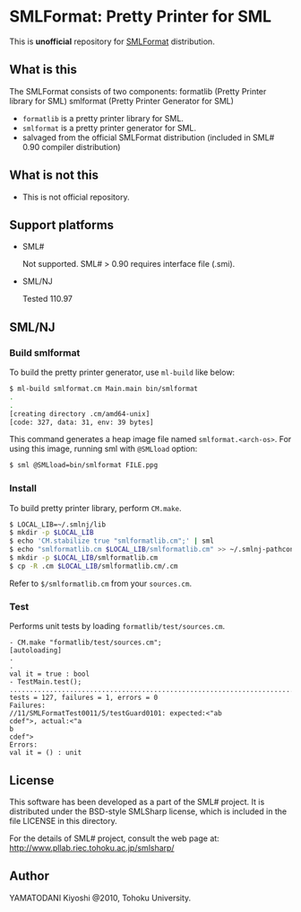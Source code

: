 # SMLFormat: Pretty Printer for SML


This is **unofficial** repository for [SMLFormat] distribution.


## What is this

The SMLFormat consists of two components:
  formatlib (Pretty Printer library for SML)
  smlformat (Pretty Printer Generator for SML)

* `formatlib` is a pretty printer library for SML.
* `smlformat` is a pretty printer generator for SML.
* salvaged from the official SMLFormat distribution (included in SML# 0.90 compiler distribution)


## What is **not** this

* This is not official repository.


## Support platforms

* SML#

    Not supported.
    SML# > 0.90 requires interface file (.smi).

* SML/NJ

    Tested 110.97


## SML/NJ

### Build smlformat

To build the pretty printer generator, use `ml-build` like below:

```sh
$ ml-build smlformat.cm Main.main bin/smlformat
.
.
[creating directory .cm/amd64-unix]
[code: 327, data: 31, env: 39 bytes]
```

This command generates a heap image file named `smlformat.<arch-os>`.
For using this image, running sml with `@SMLload` option:

```sh
$ sml @SMLload=bin/smlformat FILE.ppg
```


### Install

To build pretty printer library, perform `CM.make`.

```sh
$ LOCAL_LIB=~/.smlnj/lib
$ mkdir -p $LOCAL_LIB
$ echo 'CM.stabilize true "smlformatlib.cm";' | sml
$ echo "smlformatlib.cm $LOCAL_LIB/smlformatlib.cm" >> ~/.smlnj-pathconfig
$ mkdir -p $LOCAL_LIB/smlformatlib.cm
$ cp -R .cm $LOCAL_LIB/smlformatlib.cm/.cm
```

Refer to `$/smlformatlib.cm` from your `sources.cm`.


### Test

Performs unit tests by loading `formatlib/test/sources.cm`.

```
- CM.make "formatlib/test/sources.cm";
[autoloading]
.
.
val it = true : bool
- TestMain.test();
.....................................................................................F.........................................
tests = 127, failures = 1, errors = 0
Failures:
//11/SMLFormatTest0011/5/testGuard0101: expected:<"ab
cdef">, actual:<"a
b
cdef">
Errors:
val it = () : unit
```


## License

This software has been developed as a part of the SML# project.
It is distributed under the BSD-style SMLSharp license, which is
included in the file LICENSE in this directory.

For the details of SML# project, consult the web page at:
http://www.pllab.riec.tohoku.ac.jp/smlsharp/

## Author

YAMATODANI Kiyoshi @2010, Tohoku University.


[SMLFormat]: https://www.pllab.riec.tohoku.ac.jp/smlsharp/ja/?cmd=view&p=SMLFormat&key=SMLFormat "SMLFormat"
